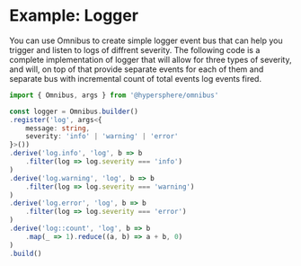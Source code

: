 # Example: Logger

You can use Omnibus to create simple logger event bus that can help you trigger and listen to logs of diffrent severity. The following code is a complete implementation of logger that will allow for three types of severity, and will, on top of that provide separate events for each of them and separate bus with incremental count of total events log events fired.

```ts
import { Omnibus, args } from '@hypersphere/omnibus'

const logger = Omnibus.builder()
.register('log', args<{
    message: string,
    severity: 'info' | 'warning' | 'error'
}>())
.derive('log.info', 'log', b => b
    .filter(log => log.severity === 'info')
)
.derive('log.warning', 'log', b => b
    .filter(log => log.severity === 'warning')
)
.derive('log.error', 'log', b => b
    .filter(log => log.severity === 'error')
)
.derive('log::count', 'log', b => b
    .map(_ => 1).reduce((a, b) => a + b, 0)
)
.build()

```